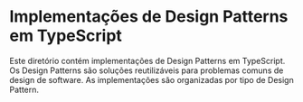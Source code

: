 # Implementações de Design Patterns em TypeScript

Este diretório contém implementações de Design Patterns em TypeScript. Os Design Patterns são soluções reutilizáveis para problemas comuns de design de software. As implementações são organizadas por tipo de Design Pattern.